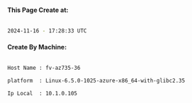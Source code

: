
   
#### This Page Create at:

```bash

2024-11-16 - 17:28:33 UTC

```

#### Create By Machine:

```bash

Host Name : fv-az735-36

platform  : Linux-6.5.0-1025-azure-x86_64-with-glibc2.35

Ip Local  : 10.1.0.105

```

